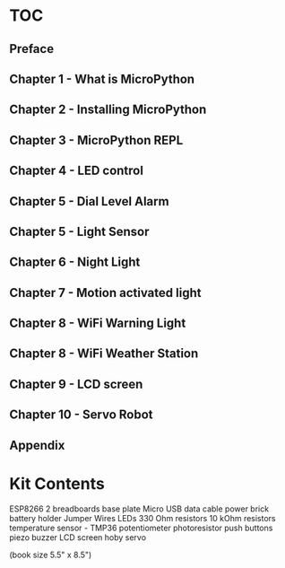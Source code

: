 # TOC

## Preface

## Chapter 1 - What is MicroPython

## Chapter 2 - Installing MicroPython

## Chapter 3 - MicroPython REPL

## Chapter 4 - LED control

## Chapter 5 - Dial Level Alarm 

## Chapter 5 - Light Sensor

## Chapter 6 - Night Light

## Chapter 7 - Motion activated light

## Chapter 8 - WiFi Warning Light

## Chapter 8 - WiFi Weather Station

## Chapter 9 - LCD screen

## Chapter 10 - Servo Robot

## Appendix

# Kit Contents

ESP8266
2 breadboards
base plate
Micro USB data cable
power brick
battery holder
Jumper Wires
LEDs
330 Ohm resistors
10 kOhm resistors
temperature sensor - TMP36
potentiometer
photoresistor
push buttons
piezo buzzer
LCD screen
hoby servo

(book size 5.5" x 8.5")
